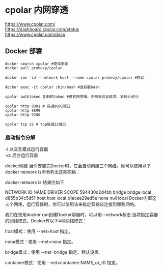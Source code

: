 # cpolar 内网穿透

https://www.cpolar.com/  
https://dashboard.cpolar.com/status  
https://www.cpolar.com/docs  

## Docker 部署

```
docker search cpolar #查找安装
docker pull probezy/cpolar

docker run -id --network host --name cpolar probezy/cpolar #启动

docker exec -it cpolar /bin/bash #进容器bash

cpolar authtoken 复制的token #进官网登陆，左侧有验证选项，复制sh也行

cpolar http 8081 # 穿透8081端口
cpolar http 8899
cpolar http 9200

cpolar tcp 22 # tcp穿透22端口
```

### 启动指令分解

-i 以交互模式运行容器  
-d: 后台运行容器  

docker网络
当你安装完Docker时，它会自动创建三个网络。你可以使用以下docker network ls命令列出这些网络：

docker network ls
结果应如下

NETWORK ID          NAME                DRIVER              SCOPE
594430d2d4bb        bridge              bridge              local
d855b34c5d51        host                host                local
b1ecee29ed5e        none                null                local
Docker内置这三个网络，运行容器时，你可以使用该来指定容器应连接到哪些网络。

我们在使用docker run创建Docker容器时，可以用--network标志 选项指定容器的网络模式，Docker有以下4种网络模式：

host模式：使用 --net=host 指定。

none模式：使用 --net=none 指定。

bridge模式：使用 --net=bridge 指定，默认设置。

container模式：使用 --net=container:NAME_or_ID 指定。